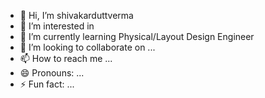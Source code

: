 - 👋 Hi, I’m shivakarduttverma
- 👀 I’m interested in 
- 🌱 I’m currently learning Physical/Layout Design Engineer
- 💞️ I’m looking to collaborate on ...
- 📫 How to reach me ...
- 😄 Pronouns: ...
- ⚡ Fun fact: ...

<!---
shivakarduttverma/shivakarduttverma is a ✨ special ✨ repository because its `README.md` (this file) appears on your GitHub profile.
You can click the Preview link to take a look at your changes.
--->
